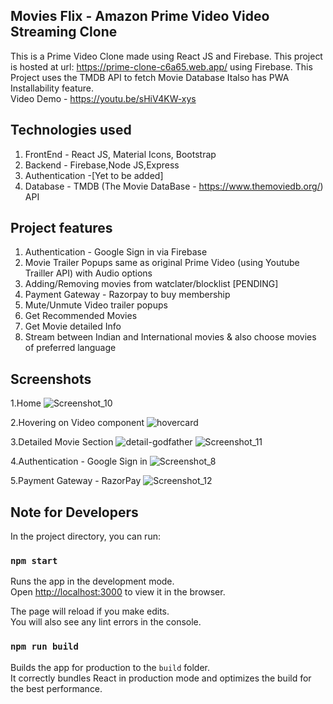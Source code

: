 ## Movies Flix - Amazon Prime Video Video Streaming Clone

This is a Prime Video Clone made using React JS and Firebase.
This project is hosted at url: https://prime-clone-c6a65.web.app/ using Firebase. 
This Project uses the TMDB API to fetch Movie Database
Italso has PWA Installability feature.\
Video Demo - https://youtu.be/sHiV4KW-xys

## Technologies used

1. FrontEnd - React JS, Material Icons, Bootstrap
2. Backend - Firebase,Node JS,Express
3. Authentication -[Yet to be added]
4. Database - TMDB (The Movie DataBase - https://www.themoviedb.org/) API

## Project features

1. Authentication - Google Sign in via Firebase
2. Movie Trailer Popups same as original Prime Video (using Youtube Trailler API) with Audio options
3. Adding/Removing movies from watclater/blocklist [PENDING]
4. Payment Gateway - Razorpay to buy membership
5. Mute/Unmute Video trailer popups
6. Get Recommended Movies
7. Get Movie detailed Info
8. Stream between Indian and International movies & also choose movies of preferred language



## Screenshots
1.Home
![Screenshot_10](https://user-images.githubusercontent.com/55575881/126893746-51e0fd83-f0df-4f3b-ade6-400696833618.png)

2.Hovering on Video component
![hovercard](https://user-images.githubusercontent.com/55575881/126126894-a704416c-716e-428d-bfdf-42854bfc0c8c.png)

3.Detailed Movie Section
![detail-godfather](https://user-images.githubusercontent.com/55575881/126126984-3af29923-4d2e-4656-a14c-1ab7487bec6d.png)
![Screenshot_11](https://user-images.githubusercontent.com/55575881/126893761-09ead3ab-f76f-49a5-87e3-21c4a3880ef4.png)

4.Authentication - Google Sign in
![Screenshot_8](https://user-images.githubusercontent.com/55575881/126893715-6e64aaed-c451-49cf-ad60-55a657e0fe2d.png)

5.Payment Gateway - RazorPay
![Screenshot_12](https://user-images.githubusercontent.com/55575881/126893877-545711cc-5b9c-4475-8576-bc16ba93386c.png)



## Note for Developers

In the project directory, you can run:

### `npm start`

Runs the app in the development mode.\
Open [http://localhost:3000](http://localhost:3000) to view it in the browser.

The page will reload if you make edits.\
You will also see any lint errors in the console.


### `npm run build`

Builds the app for production to the `build` folder.\
It correctly bundles React in production mode and optimizes the build for the best performance.






